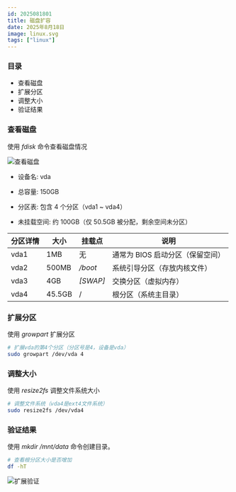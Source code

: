 ```yaml
---
id: 2025081801
title: 磁盘扩容
date: 2025年8月18日
image: linux.svg
tags: ["linux"]
---
```



### 目录

 - 查看磁盘
 - 扩展分区
 - 调整大小
 - 验证结果


### 查看磁盘

使用 *fdisk* 命令查看磁盘情况

![查看磁盘](https://loongzxl.com/blogs/20250818查看磁盘.webp)


- 设备名: vda

- 总容量: 150GB

- 分区表: 包含 4 个分区（vda1 ~ vda4）

- 未挂载空间: 约 100GB（仅 50.5GB 被分配，剩余空间未分区）


| 分区详情 | 大小 | 挂载点 | 说明 |
| -------- | ---- | ------ | ------ |
| vda1     | 1MB | 无 | 通常为 BIOS 启动分区（保留空间）|
| vda2     | 500MB | */boot* | 系统引导分区（存放内核文件）|
| vda3     | 4GB | *[SWAP]* | 交换分区（虚拟内存）|
| vda4     | 45.5GB | / | 根分区（系统主目录）|

### 扩展分区

使用 *growpart* 扩展分区

```bash
# 扩展vda的第4个分区（分区号是4，设备是vda）
sudo growpart /dev/vda 4
```


### 调整大小

使用 *resize2fs* 调整文件系统大小

```bash
# 调整文件系统（vda4是ext4文件系统）
sudo resize2fs /dev/vda4
```


### 验证结果

使用 *mkdir /mnt/data* 命令创建目录。

```bash
# 查看根分区大小是否增加
df -hT
```

![扩展验证](https://loongzxl.com/blogs/20250818扩展验证.webp)